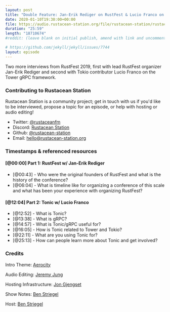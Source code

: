 ```yaml
---
layout: post
title: "Double Feature: Jan-Erik Rediger on RustFest & Lucio Franco on the Tonic gRPC framework"
date: 2020-01-10T19:30:00+00:00
file: https://audio.rustacean-station.org/file/rustacean-station/rustacean-station-e009-rustfest-jan-erik-rediger.mp3
duration: "25:59"
length: "18710674"
#reddit: (leave blank on initial publish, amend with link and uncomment this line after Reddit thread has been posted)

# https://github.com/jekyll/jekyll/issues/7744
layout: episode
---
```


Two more interviews from RustFest 2019, first with lead RustFest organizer Jan-Erik Rediger and second with Tokio contributor Lucio Franco on the Tower gRPC framework.

<!--
The episode introduction goes here.
The first paragraph should ideally be short, and is used in various
places as a "short description" for the episode. Any subsequent
paragraphs show up as "expanded description".
-->

### Contributing to Rustacean Station

<!-- You can probably leave this as-is -->

Rustacean Station is a community project; get in touch with us if you'd like to be interviewed, propose a topic for an episode, or help with hosting or audio editing!

 - Twitter: [@rustaceanfm](https://twitter.com/rustaceanfm)
 - Discord: [Rustacean Station](https://discord.gg/cHc3Gyc)
 - Github: [@rustacean-station](https://github.com/rustacean-station/)
 - Email: [hello@rustacean-station.org](mailto:hello@rustacean-station.org)

### Timestamps & referenced resources

#### [@00:00] Part 1: RustFest w/ Jan-Erik Rediger

- [@00:43] - Who were the original founders of RustFest and what is the history of the conference?
- [@06:04] - What is timeline like for organizing a conference of this scale and what has been your experience with organizing RustFest?

#### [@12:04] Part 2: Tonic w/ Lucio Franco

- [@12:52] - What is Tonic?
- [@13:38] - What is gRPC?
- [@14:57] - What is Tonic/gRPC useful for?
- [@16:05] - How is Tonic related to Tower and Tokio?
- [@22:11] - What are you using Tonic for?
- [@25:13] - How can people learn more about Tonic and get involved?

<!--
In this section, leave timestamped notes of the form:

 - [@HH:MM:SS] - Topic at first timestamp
 - [@HH:MM:SS] - Topic at second timestamp
     - A link to additional material discussed during the preceding topic

-->

### Credits

Intro Theme: [Aerocity](https://twitter.com/AerocityMusic)

Audio Editing: [Jeremy Jung](https://twitter.com/jertype)

Hosting Infrastructure: [Jon Gjengset](https://twitter.com/jonhoo/)

Show Notes: [Ben Striegel](https://twitter.com/bstrie/)

Host: [Ben Striegel](https://twitter.com/bstrie/)
